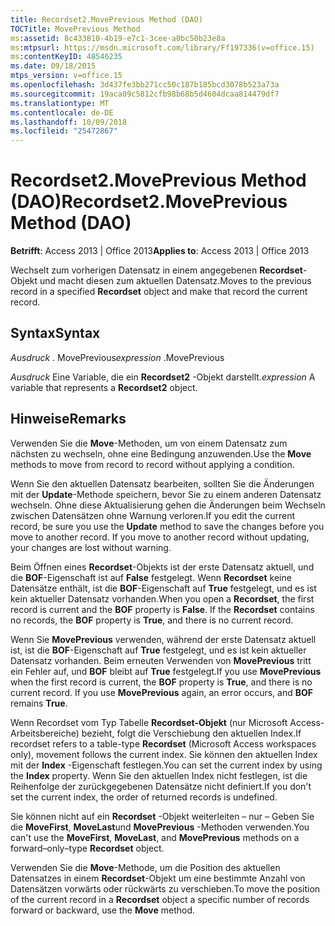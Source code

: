 ```yaml
---
title: Recordset2.MovePrevious Method (DAO)
TOCTitle: MovePrevious Method
ms:assetid: 8c433810-4b19-e7c1-3cee-a0bc50b23e8a
ms:mtpsurl: https://msdn.microsoft.com/library/Ff197336(v=office.15)
ms:contentKeyID: 48546235
ms.date: 09/18/2015
mtps_version: v=office.15
ms.openlocfilehash: 3d437fe3bb271cc50c187b185bcd3078b523a73a
ms.sourcegitcommit: 19aca09c5812cfb98b68b5d4604dcaa814479df7
ms.translationtype: MT
ms.contentlocale: de-DE
ms.lasthandoff: 10/09/2018
ms.locfileid: "25472867"
---
```

# <a name="recordset2moveprevious-method-dao"></a><span data-ttu-id="7ee03-102">Recordset2.MovePrevious Method (DAO)</span><span class="sxs-lookup"><span data-stu-id="7ee03-102">Recordset2.MovePrevious Method (DAO)</span></span>


<span data-ttu-id="7ee03-103">**Betrifft**: Access 2013 | Office 2013</span><span class="sxs-lookup"><span data-stu-id="7ee03-103">**Applies to**: Access 2013 | Office 2013</span></span>

<span data-ttu-id="7ee03-104">Wechselt zum vorherigen Datensatz in einem angegebenen **Recordset**-Objekt und macht diesen zum aktuellen Datensatz.</span><span class="sxs-lookup"><span data-stu-id="7ee03-104">Moves to the previous record in a specified **Recordset** object and make that record the current record.</span></span>

## <a name="syntax"></a><span data-ttu-id="7ee03-105">Syntax</span><span class="sxs-lookup"><span data-stu-id="7ee03-105">Syntax</span></span>

<span data-ttu-id="7ee03-106">*Ausdruck* . MovePrevious</span><span class="sxs-lookup"><span data-stu-id="7ee03-106">*expression* .MovePrevious</span></span>

<span data-ttu-id="7ee03-107">*Ausdruck* Eine Variable, die ein **Recordset2** -Objekt darstellt.</span><span class="sxs-lookup"><span data-stu-id="7ee03-107">*expression* A variable that represents a **Recordset2** object.</span></span>

## <a name="remarks"></a><span data-ttu-id="7ee03-108">Hinweise</span><span class="sxs-lookup"><span data-stu-id="7ee03-108">Remarks</span></span>

<span data-ttu-id="7ee03-109">Verwenden Sie die **Move**-Methoden, um von einem Datensatz zum nächsten zu wechseln, ohne eine Bedingung anzuwenden.</span><span class="sxs-lookup"><span data-stu-id="7ee03-109">Use the **Move** methods to move from record to record without applying a condition.</span></span>

<span data-ttu-id="7ee03-p101">Wenn Sie den aktuellen Datensatz bearbeiten, sollten Sie die Änderungen mit der **Update**-Methode speichern, bevor Sie zu einem anderen Datensatz wechseln. Ohne diese Aktualisierung gehen die Änderungen beim Wechseln zwischen Datensätzen ohne Warnung verloren.</span><span class="sxs-lookup"><span data-stu-id="7ee03-p101">If you edit the current record, be sure you use the **Update** method to save the changes before you move to another record. If you move to another record without updating, your changes are lost without warning.</span></span>

<span data-ttu-id="7ee03-p102">Beim Öffnen eines **Recordset**-Objekts ist der erste Datensatz aktuell, und die **BOF**-Eigenschaft ist auf **False** festgelegt. Wenn **Recordset** keine Datensätze enthält, ist die **BOF**-Eigenschaft auf **True** festgelegt, und es ist kein aktueller Datensatz vorhanden.</span><span class="sxs-lookup"><span data-stu-id="7ee03-p102">When you open a **Recordset**, the first record is current and the **BOF** property is **False**. If the **Recordset** contains no records, the **BOF** property is **True**, and there is no current record.</span></span>

<span data-ttu-id="7ee03-p103">Wenn Sie **MovePrevious** verwenden, während der erste Datensatz aktuell ist, ist die **BOF**-Eigenschaft auf **True** festgelegt, und es ist kein aktueller Datensatz vorhanden. Beim erneuten Verwenden von **MovePrevious** tritt ein Fehler auf, und **BOF** bleibt auf **True** festgelegt.</span><span class="sxs-lookup"><span data-stu-id="7ee03-p103">If you use **MovePrevious** when the first record is current, the **BOF** property is **True**, and there is no current record. If you use **MovePrevious** again, an error occurs, and **BOF** remains **True**.</span></span>

<span data-ttu-id="7ee03-116">Wenn Recordset vom Typ Tabelle **Recordset-Objekt** (nur Microsoft Access-Arbeitsbereiche) bezieht, folgt die Verschiebung den aktuellen Index.</span><span class="sxs-lookup"><span data-stu-id="7ee03-116">If recordset refers to a table-type **Recordset** (Microsoft Access workspaces only), movement follows the current index.</span></span> <span data-ttu-id="7ee03-117">Sie können den aktuellen Index mit der **Index** -Eigenschaft festlegen.</span><span class="sxs-lookup"><span data-stu-id="7ee03-117">You can set the current index by using the **Index** property.</span></span> <span data-ttu-id="7ee03-118">Wenn Sie den aktuellen Index nicht festlegen, ist die Reihenfolge der zurückgegebenen Datensätze nicht definiert.</span><span class="sxs-lookup"><span data-stu-id="7ee03-118">If you don't set the current index, the order of returned records is undefined.</span></span>

<span data-ttu-id="7ee03-119">Sie können nicht auf ein **Recordset** -Objekt weiterleiten – nur – Geben Sie die **MoveFirst**, **MoveLast**und **MovePrevious** -Methoden verwenden.</span><span class="sxs-lookup"><span data-stu-id="7ee03-119">You can't use the **MoveFirst**, **MoveLast**, and **MovePrevious** methods on a forward–only–type **Recordset** object.</span></span>

<span data-ttu-id="7ee03-120">Verwenden Sie die **Move**-Methode, um die Position des aktuellen Datensatzes in einem **Recordset**-Objekt um eine bestimmte Anzahl von Datensätzen vorwärts oder rückwärts zu verschieben.</span><span class="sxs-lookup"><span data-stu-id="7ee03-120">To move the position of the current record in a **Recordset** object a specific number of records forward or backward, use the **Move** method.</span></span>

